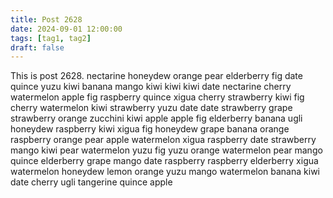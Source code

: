 ```yaml
---
title: Post 2628
date: 2024-09-01 12:00:00
tags: [tag1, tag2]
draft: false
---
```

This is post 2628.
nectarine
honeydew
orange
pear
elderberry
fig
date
quince
yuzu
kiwi
banana
mango
kiwi
kiwi
kiwi
date
nectarine
cherry
watermelon
apple
fig
raspberry
quince
xigua
cherry
strawberry
kiwi
fig
cherry
watermelon
kiwi
strawberry
yuzu
date
date
strawberry
grape
strawberry
orange
zucchini
kiwi
apple
apple
fig
elderberry
banana
ugli
honeydew
raspberry
kiwi
xigua
fig
honeydew
grape
banana
orange
raspberry
orange
pear
apple
watermelon
xigua
raspberry
date
strawberry
mango
kiwi
pear
watermelon
yuzu
fig
yuzu
orange
watermelon
pear
mango
quince
elderberry
grape
mango
date
raspberry
raspberry
elderberry
xigua
watermelon
honeydew
lemon
orange
yuzu
mango
watermelon
banana
kiwi
date
cherry
ugli
tangerine
quince
apple
